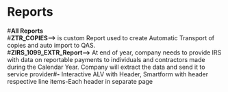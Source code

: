 # Reports
#**All Reports**</br>
#**ZTR_COPIES-->** is custom Report used to create Automatic Transport of copies and auto import to QAS.</br>
#**ZIRS_1099_EXTR_Report-->** At end of year, company needs to provide IRS with data on reportable payments to individuals and contractors made during the Calendar Year. 
Company will extract the data and send it to service provider#**-** Interactive ALV with Header, Smartform with header respective line items-Each header in separate page

